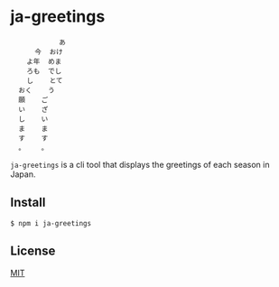# ja-greetings
```
            あ
      今  おけ
    よ年  めま
    ろも  でし
    し    とて
  おく    う
  願    ご
  い    ざ
  し    い
  ま    ま
  す    す
  。    。
```

`ja-greetings` is a cli tool that displays the greetings of each season in Japan.

## Install
```
$ npm i ja-greetings
```

## License
[MIT](https://github.com/k-kuwahara/ja-greetings/blob/master/LICENSE)
